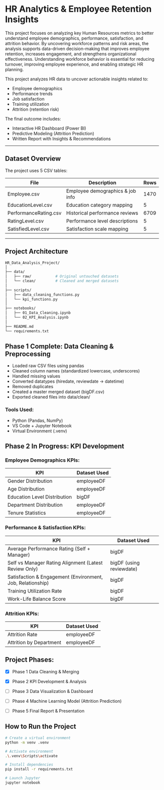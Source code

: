 # HR Analytics & Employee Retention Insights

This project focuses on analyzing key Human Resources metrics to better understand employee demographics, performance, satisfaction, and attrition behavior. By uncovering workforce patterns and risk areas, the analysis supports data-driven decision-making that improves employee retention, increases engagement, and strengthens organizational effectiveness.
Understanding workforce behavior is essential for reducing turnover, improving employee experience, and enabling strategic HR planning.

This project analyzes HR data to uncover actionable insights related to:

* Employee demographics
* Performance trends
* Job satisfaction
* Training utilization
* Attrition (retention risk)

The final outcome includes:
* Interactive HR Dashboard (Power BI)  
* Predictive Modeling (Attrition Prediction)  
* Written Report with Insights & Recommendations  

---

## Dataset Overview
The project uses 5 CSV tables:

| File | Description | Rows |
|------|-------------|------|
| Employee.csv | Employee demographics & job info | 1470 |
| EducationLevel.csv | Education category mapping | 5 |
| PerformanceRating.csv | Historical performance reviews | 6709 |
| RatingLevel.csv | Performance level descriptions | 5 |
| SatisfiedLevel.csv | Satisfaction scale mapping | 5 |

---

## Project Architecture

```bash
HR_Data_Analysis_Project/
│
├── data/
│   ├── raw/           # Original untouched datasets
│   └── clean/         # Cleaned and merged datasets
│
├── scripts/
│   ├── data_cleaning_functions.py
│   └── kpi_functions.py
│
├── notebooks/
│   ├── 01_Data_Cleaning.ipynb
│   └── 02_KPI_Analysis.ipynb
│
├── README.md
└── requirements.txt
```
## Phase 1 Complete: Data Cleaning & Preprocessing

* Loaded raw CSV files using pandas
* Cleaned column names (standardized lowercase, underscores)
* Handled missing values
* Converted datatypes (hiredate, reviewdate → datetime)
* Removed duplicates
* Created a master merged dataset (bigDF.csv)
* Exported cleaned files into data/clean/

### Tools Used:

- Python (Pandas, NumPy)
- VS Code + Jupyter Notebook
- Virtual Environment (.venv)

## Phase 2 In Progress: KPI Development

### Employee Demographics KPIs:
|KPI|Dataset Used|
|---|------------|
|Gender Distribution | employeeDF|
|Age Distribution | employeeDF|
|Education Level Distribution | bigDF|
|Department Distribution | employeeDF|
|Tenure Statistics | employeeDF|


### Performance & Satisfaction KPIs:
|KPI|Dataset Used|
|---|------------|
|Average Performance Rating (Self + Manager) | bigDF|
|Self vs Manager Rating Alignment (Latest Review Only)|bigDF (using reviewdate)|
|Satisfaction & Engagement (Environment, Job, Relationship) |	bigDF|
|Training Utilization Rate | bigDF|
|Work-Life Balance Score|bigDF|


### Attrition KPIs:
|KPI|Dataset Used|
|---|------------|
|Attrition Rate | employeeDF|
|Attrition by Department | employeeDF|


## Project Phases:
- [x] Phase 1	Data Cleaning & Merging
- [x] Phase 2	KPI Development & Analysis
- [ ] Phase 3	Data Visualization & Dashboard
- [ ] Phase 4	Machine Learning Model (Attrition Prediction)
- [ ] Phase 5	Final Report & Presentation


## How to Run the Project
```bash
# Create a virtual environment
python -m venv .venv

# Activate environment
.\.venv\Scripts\activate

# Install dependencies
pip install -r requirements.txt

# Launch Jupyter
jupyter notebook
```